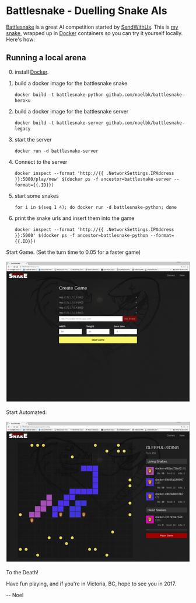# Battlesnake - Duelling Snake AIs

[Battlesnake](http://www.battlesnake.io/) is a great AI competition
started by [SendWithUs](http://sendwithus.com).  This
is [my snake](app/snake.py), wrapped up in [Docker](http//docker.com)
containers so you can try it yourself locally.  Here's how:

Running a local arena
---------------------

0. install [Docker](http//docker.com).

1. build a docker image for the battlesnake snake

    ```
	docker build -t battlesnake-python github.com/noelbk/battlesnake-heroku
    ```

2. build a docker image for the battlesnake server

    ```
    docker build -t battlesnake-server github.com/noelbk/battlesnake-legacy
    ```

3. start the server

    ```
    docker run -d battlesnake-server
    ```

4. Connect to the server

    ```
    docker inspect --format 'http://{{ .NetworkSettings.IPAddress }}:5000/play/new' $(docker ps -f ancestor=battlesnake-server --format={{.ID}})
    ```

5. start some snakes

    ```
    for i in $(seq 1 4); do docker run -d battlesnake-python; done
    ```

6. print the snake urls and insert them into the game

    ```
    docker inspect --format 'http://{{ .NetworkSettings.IPAddress }}:5000' $(docker ps -f ancestor=battlesnake-python --format={{.ID}})
    ```

Start Game.  (Set the turn time to 0.05 for a faster game)

![Add Snakes](battlesnake-add.png)

Start Automated.

![Run Automated](battlesnake-run.png)

To the Death!


Have fun playing, and if you're in Victoria, BC, hope to see you in 2017.

--
Noel
